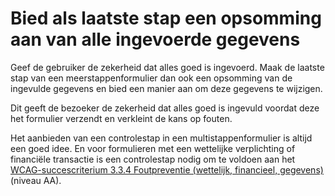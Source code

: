 # Bied als laatste stap een opsomming aan van alle ingevoerde gegevens

Geef de gebruiker de zekerheid dat alles goed is ingevoerd. Maak de laatste stap van een meerstappenformulier dan ook een opsomming van de ingevulde gegevens en bied een manier aan om deze gegevens te wijzigen.

Dit geeft de bezoeker de zekerheid dat alles goed is ingevuld voordat deze het formulier verzendt en verkleint de kans op fouten.

Het aanbieden van een controlestap in een multistappenformulier is altijd een goed idee. En voor formulieren met een wettelijke verplichting of financiële transactie is een controlestap nodig om te voldoen aan het [WCAG-succescriterium 3.3.4 Foutpreventie (wettelijk, financieel, gegevens)](/wcag/3.3.4) (niveau AA).
